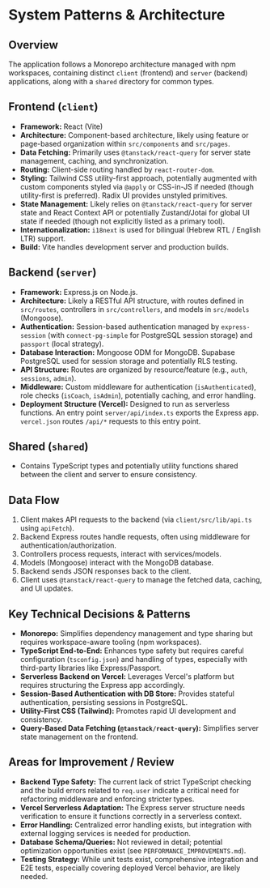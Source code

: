 # System Patterns & Architecture

## Overview

The application follows a Monorepo architecture managed with npm workspaces, containing distinct `client` (frontend) and `server` (backend) applications, along with a `shared` directory for common types.

## Frontend (`client`)

*   **Framework:** React (Vite)
*   **Architecture:** Component-based architecture, likely using feature or page-based organization within `src/components` and `src/pages`.
*   **Data Fetching:** Primarily uses `@tanstack/react-query` for server state management, caching, and synchronization.
*   **Routing:** Client-side routing handled by `react-router-dom`.
*   **Styling:** Tailwind CSS utility-first approach, potentially augmented with custom components styled via `@apply` or CSS-in-JS if needed (though utility-first is preferred). Radix UI provides unstyled primitives.
*   **State Management:** Likely relies on `@tanstack/react-query` for server state and React Context API or potentially Zustand/Jotai for global UI state if needed (though not explicitly listed as a primary tool).
*   **Internationalization:** `i18next` is used for bilingual (Hebrew RTL / English LTR) support.
*   **Build:** Vite handles development server and production builds.

## Backend (`server`)

*   **Framework:** Express.js on Node.js.
*   **Architecture:** Likely a RESTful API structure, with routes defined in `src/routes`, controllers in `src/controllers`, and models in `src/models` (Mongoose).
*   **Authentication:** Session-based authentication managed by `express-session` (with `connect-pg-simple` for PostgreSQL session storage) and `passport` (local strategy).
*   **Database Interaction:** Mongoose ODM for MongoDB. Supabase PostgreSQL used for session storage and potentially RLS testing.
*   **API Structure:** Routes are organized by resource/feature (e.g., `auth`, `sessions`, `admin`).
*   **Middleware:** Custom middleware for authentication (`isAuthenticated`), role checks (`isCoach`, `isAdmin`), potentially caching, and error handling.
*   **Deployment Structure (Vercel):** Designed to run as serverless functions. An entry point `server/api/index.ts` exports the Express app. `vercel.json` routes `/api/*` requests to this entry point.

## Shared (`shared`)

*   Contains TypeScript types and potentially utility functions shared between the client and server to ensure consistency.

## Data Flow

1.  Client makes API requests to the backend (via `client/src/lib/api.ts` using `apiFetch`).
2.  Backend Express routes handle requests, often using middleware for authentication/authorization.
3.  Controllers process requests, interact with services/models.
4.  Models (Mongoose) interact with the MongoDB database.
5.  Backend sends JSON responses back to the client.
6.  Client uses `@tanstack/react-query` to manage the fetched data, caching, and UI updates.

## Key Technical Decisions & Patterns

*   **Monorepo:** Simplifies dependency management and type sharing but requires workspace-aware tooling (npm workspaces).
*   **TypeScript End-to-End:** Enhances type safety but requires careful configuration (`tsconfig.json`) and handling of types, especially with third-party libraries like Express/Passport.
*   **Serverless Backend on Vercel:** Leverages Vercel's platform but requires structuring the Express app accordingly.
*   **Session-Based Authentication with DB Store:** Provides stateful authentication, persisting sessions in PostgreSQL.
*   **Utility-First CSS (Tailwind):** Promotes rapid UI development and consistency.
*   **Query-Based Data Fetching (`@tanstack/react-query`):** Simplifies server state management on the frontend.

## Areas for Improvement / Review

*   **Backend Type Safety:** The current lack of strict TypeScript checking and the build errors related to `req.user` indicate a critical need for refactoring middleware and enforcing stricter types.
*   **Vercel Serverless Adaptation:** The Express server structure needs verification to ensure it functions correctly in a serverless context.
*   **Error Handling:** Centralized error handling exists, but integration with external logging services is needed for production.
*   **Database Schema/Queries:** Not reviewed in detail; potential optimization opportunities exist (see `PERFORMANCE_IMPROVEMENTS.md`).
*   **Testing Strategy:** While unit tests exist, comprehensive integration and E2E tests, especially covering deployed Vercel behavior, are likely needed.
